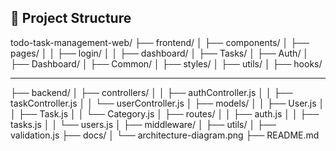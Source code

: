 📁 Project Structure
------------------------------

todo-task-management-web/
├── frontend/
│   ├── components/
│   ├── pages/
│   │   ├── login/
│   │   ├── dashboard/
│   ├── Tasks/
│   ├── Auth/
│   ├── Dashboard/
│   ├── Common/
│   ├── styles/
│   ├── utils/
│   ├── hooks/

------------------------------------------
├── backend/
│   ├── controllers/
│   │   ├── authController.js
│   │   ├── taskController.js
│   │   └── userController.js
│   ├── models/
│   │   ├── User.js
│   │   ├── Task.js
│   │   └── Category.js
│   ├── routes/
│   │   ├── auth.js
│   │   ├── tasks.js
│   │   └── users.js
│   ├── middleware/
│   ├── utils/
│   ├── validation.js
├── docs/
│   └── architecture-diagram.png
├── README.md
